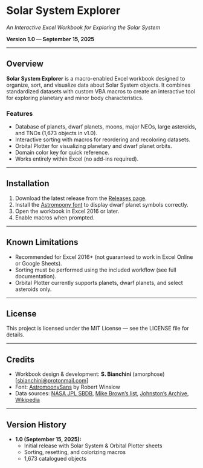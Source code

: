 # Solar System Explorer

*An Interactive Excel Workbook for Exploring the Solar System*

**Version 1.0 — September 15, 2025**

---

## Overview
**Solar System Explorer** is a macro-enabled Excel workbook designed to organize, sort, and visualize data about Solar System objects. It combines standardized datasets with custom VBA macros to create an interactive tool for exploring planetary and minor body characteristics.

### Features
- Database of planets, dwarf planets, moons, major NEOs, large asteroids, and TNOs (1,673 objects in v1.0).
- Interactive sorting with macros for reordering and recoloring datasets.
- Orbital Plotter for visualizing planetary and dwarf planet orbits.
- Domain color key for quick reference.
- Works entirely within Excel (no add-ins required).

---

## Installation
1. Download the latest release from the [Releases page](https://github.com/amorphose/Solar-System-Explorer/releases).
2. Install the [Astromoony font](https://github.com/RobertWinslow/Astromoony-Font) to display dwarf planet symbols correctly.
3. Open the workbook in Excel 2016 or later.
4. Enable macros when prompted.

---

## Known Limitations
- Recommended for Excel 2016+ (not guaranteed to work in Excel Online or Google Sheets).
- Sorting must be performed using the included workflow (see full documentation).
- Orbital Plotter currently supports planets, dwarf planets, and select asteroids only.

---

## License
This project is licensed under the MIT License — see the LICENSE file for details.

---

## Credits
- Workbook design & development: **S. Bianchini** (amorphose) [[sbianchini@protonmail.com](mailto:sbianchini@protonmail.com)]  
- Font: [AstromoonySans](https://github.com/RobertWinslow/Astromoony-Font) by Robert Winslow  
- Data sources: [NASA JPL SBDB](https://ssd.jpl.nasa.gov/tools/sbdb_lookup.html#/), [Mike Brown’s list](https://web.gps.caltech.edu/~mbrown/dps.html), [Johnston’s Archive](https://www.johnstonsarchive.net/astro/index.html), [Wikipedia](https://www.wikipedia.org/)

---

## Version History
- **1.0 (September 15, 2025):**  
  - Initial release with Solar System & Orbital Plotter sheets  
  - Sorting, resetting, and colorizing macros  
  - 1,673 catalogued objects
